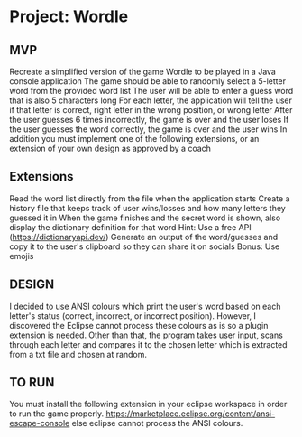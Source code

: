 # Project: Wordle

## MVP
Recreate a simplified version of the game Wordle to be played in a Java console application
The game should be able to randomly select a 5-letter word from the provided word list
The user will be able to enter a guess word that is also 5 characters long
For each letter, the application will tell the user if that letter is correct, right letter in the wrong position, or wrong letter
After the user guesses 6 times incorrectly, the game is over and the user loses
If the user guesses the word correctly, the game is over and the user wins
In addition you must implement one of the following extensions, or an extension of your own design as approved by a coach


## Extensions
Read the word list directly from the file when the application starts
Create a history file that keeps track of user wins/losses and how many letters they guessed it in
When the game finishes and the secret word is shown, also display the dictionary definition for that word
Hint: Use a free API (https://dictionaryapi.dev/)
Generate an output of the word/guesses and copy it to the user's clipboard so they can share it on socials
Bonus: Use emojis

## DESIGN
I decided to use ANSI colours which print the user's word based on each letter's status (correct, incorrect, or incorrect position). 
However, I discovered the Eclipse cannot process these colours as is so a plugin extension is needed. 
Other than that, the program takes user input, scans through each letter and compares it to the chosen letter which is extracted from a txt file and chosen at random.

## TO RUN 
You must install the following extension in your eclipse workspace in order to run the game properly.
https://marketplace.eclipse.org/content/ansi-escape-console
else eclipse cannot process the ANSI colours.
